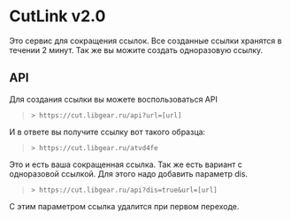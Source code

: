 # CutLink v2.0

Это cервис для сокращения ссылок. Все созданные ссылки хранятся в течении 2 минут. Так же вы можите создать одноразовую ссылку.

## API

Для создания ссылки вы можете воспользоваться API

>`> https://cut.libgear.ru/api?url=[url]`

И в ответе вы получите ссылку вот такого образца:

>`> https://cut.libgear.ru/atvd4fe`

Это и есть ваша сокращенная ссылка.
Так же есть вариант с одноразовой ссылкой. Для этого надо добавить параметр dis.

>`> https://cut.libgear.ru/api?dis=true&url=[url]`

С этим параметром ссылка удалится при первом переходе.
